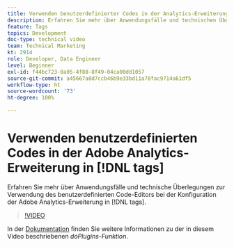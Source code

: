 ```yaml
---
title: Verwenden benutzerdefinierter Codes in der Analytics-Erweiterung in [!DNL tags]
description: Erfahren Sie mehr über Anwendungsfälle und technischen Überlegungen zur Verwendung des benutzerdefinierten Code-Editors bei der Konfiguration der Adobe Analytics-Erweiterung in [!DNL tags].
feature: Tags
topics: Development
doc-type: technical video
team: Technical Marketing
kt: 2914
role: Developer, Data Engineer
level: Beginner
exl-id: f44bc723-0a05-4f88-8f49-04ca00dd1057
source-git-commit: a45667a8d7ccb46b9e33bd11a78fac9714a61df5
workflow-type: ht
source-wordcount: '73'
ht-degree: 100%

---
```


# Verwenden benutzerdefinierten Codes in der Adobe Analytics-Erweiterung in [!DNL tags]

Erfahren Sie mehr über Anwendungsfälle und technische Überlegungen zur Verwendung des benutzerdefinierten Code-Editors bei der Konfiguration der Adobe Analytics-Erweiterung in [!DNL tags].

>[!VIDEO](https://video.tv.adobe.com/v/27272/?quality=12&learn=on)

In der [Dokumentation](https://experienceleague.adobe.com/docs/analytics/implementation/vars/plugins/impl-plugins.html?lang=de) finden Sie weitere Informationen zu der in diesem Video beschriebenen <i>doPlugins-Funktion</i>.
